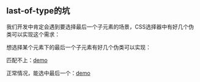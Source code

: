 ## last-of-type的坑



我们开发中肯定会遇到要选择最后一个子元素的场景，CSS选择器中有好几个伪类可以实现这个需求：



想选择某个元素下的最后一个子元素有好几个伪类可以实现：

匹配不上：[demo](http://jsbin.com/memonon/edit?html,css,output)

正常情况，能选中最后一个：[demo](http://jsbin.com/memonon/4/edit?html,css,output)